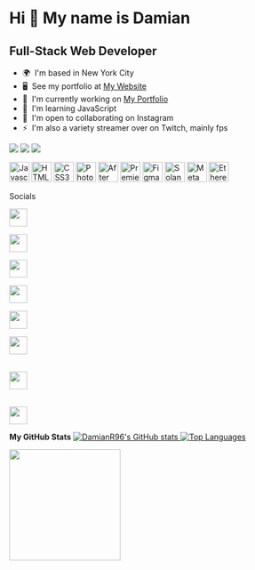 
Hi 👋 My name is Damian
=======================

Full-Stack Web Developer
------------------------

*   🌍  I'm based in New York City
*   🖥️  See my portfolio at [My Website](http://damianr.onuniverse.com/)
*   🚀  I'm currently working on [My Portfolio](http://ifreesmoke.github.io/Hello-World/)
*   🧠  I'm learning JavaScript
*   🤝  I'm open to collaborating on Instagram
*   ⚡  I'm also a variety streamer over on Twitch, mainly fps
<a href="https://www.twitter.com/DamianR___" target="_blank" rel="noreferrer">
  <img src="https://img.shields.io/twitter/follow/DamianR___?logo=twitter&style=for-the-badge&color=0891b2&labelColor=1c1917"/></a>
  <a href="https://www.github.com/DamianR96" target="_blank" rel="noreferrer">
  <img src="https://img.shields.io/github/followers/DamianR96?logo=github&style=for-the-badge&color=0891b2&labelColor=1c1917" /></a>
  <a href="https://www.twitch.tv/ifreesmoke" target="_blank" rel="noreferrer">
  <img src="https://img.shields.io/twitch/status/ifreesmoke?logo=twitchsx&style=for-the-badge&color=0891b2&labelColor=1c1917&label=TWITCH+STATUS" /></a>

<p align="left">
                                <a href="https://developer.mozilla.org/en-US/docs/Web/JavaScript" target="_blank" rel="noreferrer">
    <img src="https://raw.githubusercontent.com/danielcranney/readme-generator/main/public/icons/skills/javascript-colored.svg" width="36" height="36" alt="Javascript" /></a>
                                <a href="https://developer.mozilla.org/en-US/docs/Glossary/HTML5" target="_blank" rel="noreferrer">
                                  <img src="https://raw.githubusercontent.com/danielcranney/readme-generator/main/public/icons/skills/html5-colored.svg" width="36" height="36" alt="HTML5" /></a>
                                <a href="https://www.w3.org/TR/CSS/#css" target="_blank" rel="noreferrer">
                                  <img src="https://raw.githubusercontent.com/danielcranney/readme-generator/main/public/icons/skills/css3-colored.svg" width="36" height="36" alt="CSS3" /></a>
                                <a href="https://www.adobe.com/uk/products/photoshop.html" target="_blank" rel="noreferrer">
                                  <img src="https://raw.githubusercontent.com/danielcranney/readme-generator/main/public/icons/skills/photoshop-colored.svg" width="36" height="36" alt="Photoshop" /></a>
                                <a href="https://www.adobe.com/uk/products/aftereffects.html" target="_blank" rel="noreferrer">
                                  <img src="https://raw.githubusercontent.com/danielcranney/readme-generator/main/public/icons/skills/aftereffects-colored.svg" width="36" height="36" alt="After Effects" /></a>
                                <a href="https://www.adobe.com/uk/products/premiere.html" target="_blank" rel="noreferrer">
                                  <img src="https://raw.githubusercontent.com/danielcranney/readme-generator/main/public/icons/skills/premierepro-colored.svg" width="36" height="36" alt="Premiere Pro" /></a>
                                <a href="https://www.figma.com/" target="_blank" rel="noreferrer">
                                  <img src="https://raw.githubusercontent.com/danielcranney/readme-generator/main/public/icons/skills/figma-colored.svg" width="36" height="36" alt="Figma" /></a>
                                <a href="https://solana.com/" target="_blank" rel="noreferrer">
                                  <img src="https://raw.githubusercontent.com/danielcranney/readme-generator/main/public/icons/skills/solana-colored.svg" width="36" height="36" alt="Solana" /></a>
                                <a href="https://metamask.io/" target="_blank" rel="noreferrer">
                                  <img src="https://raw.githubusercontent.com/danielcranney/readme-generator/main/public/icons/skills/metamask-colored.svg" width="36" height="36" alt="MetaMask" /></a>
                                <a href="https://ethereum.org/en/" target="_blank" rel="noreferrer">
                                  <img src="https://raw.githubusercontent.com/danielcranney/readme-generator/main/public/icons/skills/ethereum-colored.svg" width="36" height="36" alt="Ethereum" /></a>
                    </p>
                   Socials                                    
             <p align="left">
        <p>                  
        <a href="https://discord.com/users/iFreeSmoke" target="_blank" rel="noreferrer"></a>
        <img src="https://raw.githubusercontent.com/danielcranney/readme-generator/main/public/icons/socials/discord.svg" width="32" height="32" />
        <p>
        <a href="https://www.github.com/DamianR96" target="_blank" rel="noreferrer"></a>
        <img src="https://raw.githubusercontent.com/danielcranney/readme-generator/main/public/icons/socials/github.svg" width="32" height="32" /></p></p>
                          
   <a href="http://www.instagram.com/ifreesmoke/" target="_blank" rel="noreferrer"></a>
   <img src="https://raw.githubusercontent.com/danielcranney/readme-generator/main/public/icons/socials/instagram.svg" width="32" height="32" />
                          
   <a href="https://www.linkedin.com/in/damian-rejch-0b4723183" target="_blank" rel="noreferrer"></a>
    <img src="https://raw.githubusercontent.com/danielcranney/readme-generator/main/public/icons/socials/linkedin.svg" width="32" height="32" />
                          
  <a href="https://www.stackoverflow.com/users/Damian-R" target="_blank" rel="noreferrer"></a>
  <img src="https://raw.githubusercontent.com/danielcranney/readme-generator/main/public/icons/socials/stackoverflow.svg" width="32" height="32" />
                          
  <a href="https://www.twitter.com/DamianR___" target="_blank" rel="noreferrer"></a>
    <img src="https://raw.githubusercontent.com/danielcranney/readme-generator/main/public/icons/socials/twitter.svg" width="32" height="32" />
    <p>                      
    <a href="https://www.youtube.com/c/UCYDZq-kzVrO_CdRFT4E8cew" target="_blank" rel="noreferrer"></a>
    <img src="https://raw.githubusercontent.com/danielcranney/readme-generator/main/public/icons/socials/youtube.svg" width="32" height="32" /></p>
     <p>                     
     <a href="https://www.twitch.tv/ifreesmoke" target="_blank" rel="noreferrer"></a>
     <img src="https://raw.githubusercontent.com/danielcranney/readme-generator/main/public/icons/socials/twitch.svg" width="32" height="32" /></p>
</p>

<b>My GitHub Stats</b>
                        <a href="http://www.github.com/DamianR96">
  <img src="https://github-readme-stats.vercel.app/api?username=DamianR96&show_icons=true&hide=&count_private=true&title_color=0891b2&text_color=ffffff&icon_color=0891b2&bg_color=1c1917&hide_border=true&show_icons=true" alt="DamianR96's GitHub stats" />
  <a href="https://github.com/DamianR96" align="left">
  <img src="https://github-readme-stats.vercel.app/api/top-langs/?username=DamianR96&langs_count=10&title_color=0891b2&text_color=ffffff&icon_color=0891b2&bg_color=1c1917&hide_border=true&locale=en&custom_title=Top%20%Languages" alt="Top Languages" /></a>

  <a href="https://www.buymeacoffee.com/DamianR">
  <img src="https://cdn.buymeacoffee.com/buttons/v2/default-yellow.png" width="200" /></a>


<!---
DamianR96/DamianR96 is a ✨ special ✨ repository because its `README.md` (this file) appears on your GitHub profile.
You can click the Preview link to take a look at your changes.
--->
